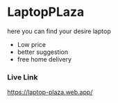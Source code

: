 # LaptopPLaza

here you can find your desire laptop 
* Low price
* better suggestion
* free home delivery


### Live Link

https://laptop-plaza.web.app/
